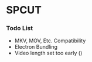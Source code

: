 # SPCUT

### Todo List
- MKV, MOV, Etc. Compatibility 
- Electron Bundling
- Video length set too early ()